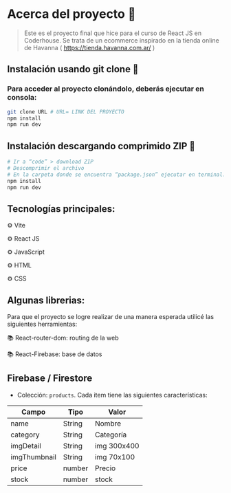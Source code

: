 # Acerca del proyecto 👀

> Este es el proyecto final que hice para el curso de React JS en Coderhouse. Se trata de un ecommerce inspirado en la tienda online de Havanna ( https://tienda.havanna.com.ar/ )

## Instalación usando git clone 🔧

### Para acceder al proyecto clonándolo, deberás ejecutar en consola: 
```sh
git clone URL # URL= LINK DEL PROYECTO
npm install 
npm run dev
```

## Instalación descargando comprimido ZIP 🔧
```sh
# Ir a “code” > download ZIP
# Descomprimir el archivo
# En la carpeta donde se encuentra “package.json” ejecutar en terminal:
npm install
npm run dev
```

## Tecnologías principales:

⚙ Vite

⚙ React JS

⚙ JavaScript

⚙ HTML

⚙ CSS

## Algunas librerias:

Para que el proyecto se logre realizar de una manera esperada utilicé las siguientes herramientas:

📚 React-router-dom: routing de la web

📚 React-Firebase: base de datos 

## Firebase / Firestore

- Colección: ```products```. Cada item tiene las siguientes características:

|    Campo      |   Tipo        |   Valor       |
| ------------- | ------------- | ------------- |
| name          |   String      |   Nombre      |
| category      |   String      |   Categoría   |
| imgDetail     |   String      |   img 300x400 |
| imgThumbnail  |   String      |   img 70x100  |
| price         |   number      |   Precio      |
| stock         |   number      |   stock       |